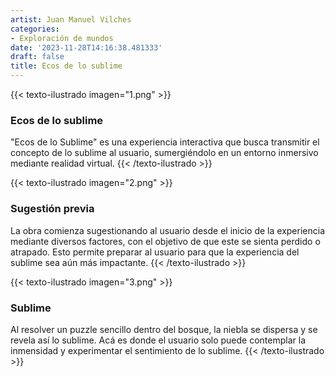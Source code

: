 ```yaml
---
artist: Juan Manuel Vilches
categories:
- Exploración de mundos
date: '2023-11-28T14:16:38.481333'
draft: false
title: Ecos de lo sublime
---
```

{{< texto-ilustrado imagen="1.png" >}}
### Ecos de lo sublime

"Ecos de lo Sublime" es una experiencia interactiva que busca transmitir el concepto de lo sublime al usuario, sumergiéndolo en un entorno inmersivo mediante realidad virtual.
{{< /texto-ilustrado >}}

{{< texto-ilustrado imagen="2.png" >}}
### Sugestión previa

La obra comienza sugestionando al usuario desde el inicio de la experiencia mediante diversos factores, con el objetivo de que este se sienta perdido o atrapado. Esto permite preparar al usuario para que la experiencia del sublime sea aún más impactante.
{{< /texto-ilustrado >}}

{{< texto-ilustrado imagen="3.png" >}}
### Sublime

Al resolver un puzzle sencillo dentro del bosque, la niebla se dispersa y se revela así lo sublime. Acá es donde el usuario solo puede contemplar la inmensidad y experimentar el sentimiento de lo sublime.
{{< /texto-ilustrado >}}
